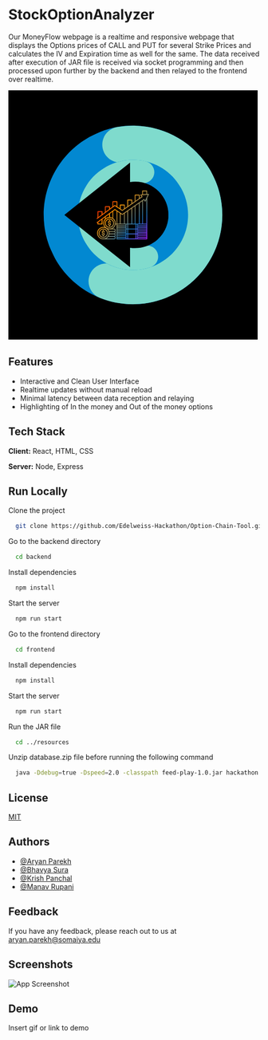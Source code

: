 
# StockOptionAnalyzer

Our MoneyFlow webpage is a realtime and responsive webpage that displays the Options prices of CALL and PUT for several Strike Prices and calculates the IV and Expiration time as well for the same. The data received after execution of JAR file is received via socket programming and then processed upon further by the backend and then relayed to the frontend over realtime.


![Logo](https://github.com/Edelweiss-Hackathon/Option-Chain-Tool/blob/master/resources/logo.png)


## Features

- Interactive and Clean User Interface
- Realtime updates without manual reload
- Minimal latency between data reception and relaying
- Highlighting of In the money and Out of the money options




## Tech Stack

**Client:** React, HTML, CSS

**Server:** Node, Express


## Run Locally

Clone the project

```bash
  git clone https://github.com/Edelweiss-Hackathon/Option-Chain-Tool.git
```

Go to the backend directory

```bash
  cd backend
```

Install dependencies

```bash
  npm install
```

Start the server

```bash
  npm run start
```

Go to the frontend directory

```bash
  cd frontend
```

Install dependencies

```bash
  npm install
```

Start the server

```bash
  npm run start
```

Run the JAR file

```bash
  cd ../resources
```
Unzip database.zip file before running the following command
```bash
  java -Ddebug=true -Dspeed=2.0 -classpath feed-play-1.0.jar hackathon.player.Main dataset.csv 9011
```

## License

[MIT](https://choosealicense.com/licenses/mit/)


## Authors

- [@Aryan Parekh](https://github.com/Aryan-29)
- [@Bhavya Sura](https://github.com/Baboon12)
- [@Krish Panchal](https://github.com/Krishpanchal)
- [@Manav Rupani](https://github.com/ManavStud)

## Feedback

If you have any feedback, please reach out to us at aryan.parekh@somaiya.edu


## Screenshots

![App Screenshot](https://via.placeholder.com/468x300?text=App+Screenshot+Here)


## Demo

Insert gif or link to demo

